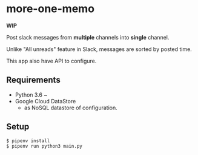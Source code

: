 # more-one-memo

**WIP**

Post slack messages from **multiple** channels into **single** channel.

Unlike "All unreads" feature in Slack, messages are sorted by posted time.

This app also have API to configure.

## Requirements

- Python 3.6 ~
- Google Cloud DataStore
  - as NoSQL datastore of configuration.

## Setup

```bash
$ pipenv install
$ pipenv run python3 main.py
```
